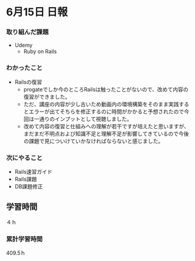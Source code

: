 #  6月15日 日報

###  取り組んだ課題
* Udemy
  * Ruby on Rails

### わかったこと
* Railsの復習
  * progateでしか今のところRailsは触ったことがないので、改めて内容の復習ができました。
  * ただ、講座の内容が少し古いため動画内の環境構築をそのまま実践するとエラーが出てそちらを修正するのに時間がかかると予想されたので今回は一通りのインプットとして視聴しました。
  * 改めて内容の復習と仕組みへの理解が若干ですが培えたと思いますが、まだまだ不明点および知識不足と理解不足が影響してきているので今後の課題で見についけていかなければならないと感じました。


### 次にやること
* Rails速習ガイド
* Rails課題
* DB課題修正

##  学習時間
４ｈ



###  累計学習時間
409.5ｈ
